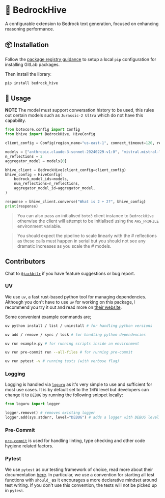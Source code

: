 # 🐝 BedrockHive

A configurable extension to Bedrock text generation, focused on enhancing reasoning performance.

## 📦 Installation

Follow the [package registry guidance](https://quip-amazon.com/DHVAAHndixT7/GitLab-Package-Registry) to setup a local `pip` configuration for installing GitLab packages.

Then install the library:
```bash
pip install bedrock_hive
```

## 💬 Usage

**NOTE** The model must support conversation history to be used, this rules out certain models such as `Jurassic-2 Ultra` which do not have this capability.

```python
from botocore.config import Config
from bhive import BedrockHive, HiveConfig

client_config = Config(region_name="us-east-1", connect_timeout=120, read_timeout=120, retries={"max_attempts": 5})

models = ["anthropic.claude-3-sonnet-20240229-v1:0", "mistral.mistral-large-2402-v1:0"]
n_reflections = 2
aggregator_model = models[0]

bhive_client = BedrockHive(client_config=client_config)
bhive_config = HiveConfig(
    bedrock_model_ids=models,
    num_reflections=n_reflections,
    aggregator_model_id=aggregator_model,
)

response = bhive_client.converse("What is 2 + 2?", bhive_config)
print(response)
```

> You can also pass an initialised `boto3` client instance to `BedrockHive` otherwise the client will attempt to be initialised using the `AWS_PROFILE` environment variable.

> You should expect the pipeline to scale linearly with the # reflections as these calls must happen in serial but you should not see any dramatic increases as you scale the # models.

## Contributors

Chat to [`@jackbtlr`](https://phonetool.amazon.com/users/jackbtlr) if you have feature suggestions or bug report.

### UV

We use `uv`, a fast rust-based python tool for managing dependencies. Although you don't have to use `uv` for working on this package, I recommend you try it out and read more on [their website](https://docs.astral.sh/uv/).

Some convenient example commands are;

```bash
uv python install / list / uninstall # for handling python versions

uv add / remove / sync / lock # for handling python dependencies

uv run example.py # for running scripts inside an environment

uv run pre-commit run --all-files # for running pre-commit

uv run pytest -v # running tests (with verbose flag)
```

### Logging

Logging is handled via [`loguru`](https://github.com/Delgan/loguru) as it's very simple to use and sufficient for most use cases. It is by default set to the `INFO` level but developers can change it to `DEBUG` by running the following snippet locally:

```python
from loguru import logger

logger.remove() # removes existing logger
logger.add(sys.stderr, level="DEBUG") # adds a logger with DEBUG level
```

### Pre-Commit

[`pre-commit`](https://pre-commit.com/) is used for handling linting, type checking and other code hygiene related factors.

### Pytest

We use `pytest` as our testing framework of choice, read more about their documentation [here](https://docs.pytest.org/en/stable/). In particular, we use a convention for starting all test functions with `should_` as it encourages a more declarative mindset around test writing. If you don't use this convention, the tests will not be picked up in `pytest`.
